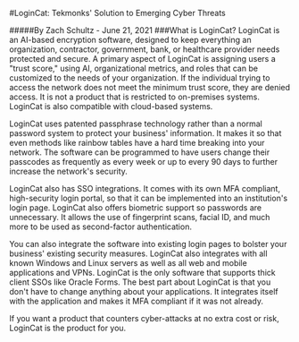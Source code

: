 #LoginCat: Tekmonks' Solution to Emerging Cyber Threats

#####By Zach Schultz - June 21, 2021
###What is LoginCat?
LoginCat is an AI-based encryption software, designed to keep everything an organization, contractor, government, bank, or healthcare provider needs protected and secure. A primary aspect of LoginCat is assigning users a "trust score," using AI, organizational metrics, and roles that can be customized to the needs of your organization. If the individual trying to access the network does not meet the minimum trust score, they are denied access. It is not a product that is restricted to on-premises systems. LoginCat is also compatible with cloud-based systems.

LoginCat uses patented passphrase technology rather than a normal password system to protect your business' information. It makes it so that even methods like rainbow tables have a hard time breaking into your network. The software can be programmed to have users change their passcodes as frequently as every week or up to every 90 days to further increase the network's security.

LoginCat also has SSO integrations. It comes with its own MFA compliant, high-security login portal, so that it can be implemented into an institution's login page. LoginCat also offers biometric support so passwords are unnecessary. It allows the use of fingerprint scans, facial ID, and much more to be used as second-factor authentication. 

You can also integrate the software into existing login pages to bolster your business' existing security measures. LoginCat also integrates with all known Windows and Linux servers as well as all web and mobile applications and VPNs. LoginCat is the only software that supports thick client SSOs like Oracle Forms. The best part about LoginCat is that you don't have to change anything about your applications. It integrates itself with the application and makes it MFA compliant if it was not already.

If you want a product that counters cyber-attacks at no extra cost or risk, LoginCat is the product for you.
